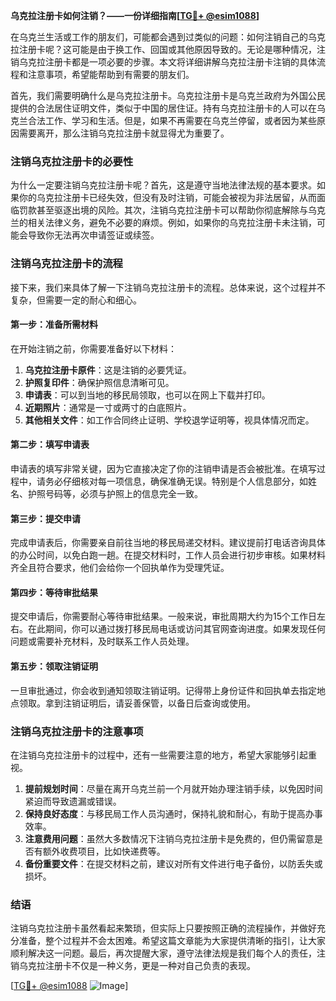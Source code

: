 **乌克拉注册卡如何注销？——一份详细指南[[TG💪+ @esim1088](https://t.me/s/esim1088)]**

在乌克兰生活或工作的朋友们，可能都会遇到过类似的问题：如何注销自己的乌克拉注册卡呢？这可能是由于换工作、回国或其他原因导致的。无论是哪种情况，注销乌克拉注册卡都是一项必要的步骤。本文将详细讲解乌克拉注册卡注销的具体流程和注意事项，希望能帮助到有需要的朋友们。

首先，我们需要明确什么是乌克拉注册卡。乌克拉注册卡是乌克兰政府为外国公民提供的合法居住证明文件，类似于中国的居住证。持有乌克拉注册卡的人可以在乌克兰合法工作、学习和生活。但是，如果不再需要在乌克兰停留，或者因为某些原因需要离开，那么注销乌克拉注册卡就显得尤为重要了。

### 注销乌克拉注册卡的必要性

为什么一定要注销乌克拉注册卡呢？首先，这是遵守当地法律法规的基本要求。如果你的乌克拉注册卡已经失效，但没有及时注销，可能会被视为非法居留，从而面临罚款甚至驱逐出境的风险。其次，注销乌克拉注册卡可以帮助你彻底解除与乌克兰的相关法律义务，避免不必要的麻烦。例如，如果你的乌克拉注册卡未注销，可能会导致你无法再次申请签证或续签。

### 注销乌克拉注册卡的流程

接下来，我们来具体了解一下注销乌克拉注册卡的流程。总体来说，这个过程并不复杂，但需要一定的耐心和细心。

#### 第一步：准备所需材料

在开始注销之前，你需要准备好以下材料：

1. **乌克拉注册卡原件**：这是注销的必要凭证。
2. **护照复印件**：确保护照信息清晰可见。
3. **申请表**：可以到当地的移民局领取，也可以在网上下载并打印。
4. **近期照片**：通常是一寸或两寸的白底照片。
5. **其他相关文件**：如工作合同终止证明、学校退学证明等，视具体情况而定。

#### 第二步：填写申请表

申请表的填写非常关键，因为它直接决定了你的注销申请是否会被批准。在填写过程中，请务必仔细核对每一项信息，确保准确无误。特别是个人信息部分，如姓名、护照号码等，必须与护照上的信息完全一致。

#### 第三步：提交申请

完成申请表后，你需要亲自前往当地的移民局递交材料。建议提前打电话咨询具体的办公时间，以免白跑一趟。在提交材料时，工作人员会进行初步审核。如果材料齐全且符合要求，他们会给你一个回执单作为受理凭证。

#### 第四步：等待审批结果

提交申请后，你需要耐心等待审批结果。一般来说，审批周期大约为15个工作日左右。在此期间，你可以通过拨打移民局电话或访问其官网查询进度。如果发现任何问题或需要补充材料，及时联系工作人员处理。

#### 第五步：领取注销证明

一旦审批通过，你会收到通知领取注销证明。记得带上身份证件和回执单去指定地点领取。拿到注销证明后，请妥善保管，以备日后查询或使用。

### 注销乌克拉注册卡的注意事项

在注销乌克拉注册卡的过程中，还有一些需要注意的地方，希望大家能够引起重视。

1. **提前规划时间**：尽量在离开乌克兰前一个月就开始办理注销手续，以免因时间紧迫而导致遗漏或错误。
2. **保持良好态度**：与移民局工作人员沟通时，保持礼貌和耐心，有助于提高办事效率。
3. **注意费用问题**：虽然大多数情况下注销乌克拉注册卡是免费的，但仍需留意是否有额外收费项目，比如快递费等。
4. **备份重要文件**：在提交材料之前，建议对所有文件进行电子备份，以防丢失或损坏。

### 结语

注销乌克拉注册卡虽然看起来繁琐，但实际上只要按照正确的流程操作，并做好充分准备，整个过程并不会太困难。希望这篇文章能为大家提供清晰的指引，让大家顺利解决这一问题。最后，再次提醒大家，遵守法律法规是我们每个人的责任，注销乌克拉注册卡不仅是一种义务，更是一种对自己负责的表现。

[[TG💪+ @esim1088](https://t.me/s/esim1088) ![Image](https://i.postimg.cc/4NQfJmqS/Snipaste-2025-05-13-00-14-12.png)]